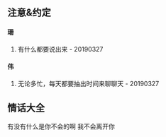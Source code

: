 ## 注意&约定

#### 珊
1. 有什么都要说出来 - 20190327

#### 伟
1. 无论多忙，每天都要抽出时间来聊聊天 - 20190327

## 情话大全
有没有什么是你不会的啊   我不会离开你